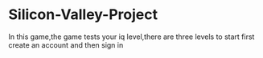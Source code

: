 # Silicon-Valley-Project
In this game,the game tests your iq level,there are three levels to start first create an account and then sign in
